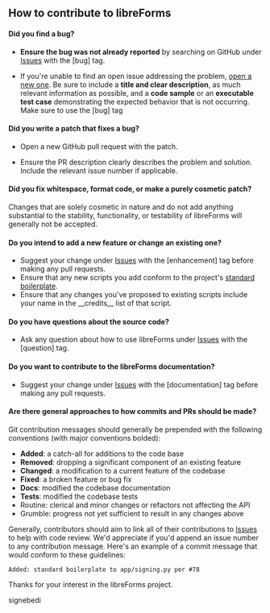 ## How to contribute to libreForms

#### **Did you find a bug?**

* **Ensure the bug was not already reported** by searching on GitHub under [Issues](https://github.com/signebedi/libreForms/issues) with the \[bug\] tag.

* If you're unable to find an open issue addressing the problem, [open a new one](https://github.com/signebedi/libreForms/issues/new). Be sure to include a **title and clear description**, as much relevant information as possible, and a **code sample** or an **executable test case** demonstrating the expected behavior that is not occurring. Make sure to use the \[bug\] tag

#### **Did you write a patch that fixes a bug?**

* Open a new GitHub pull request with the patch.

* Ensure the PR description clearly describes the problem and solution. Include the relevant issue number if applicable.

#### **Did you fix whitespace, format code, or make a purely cosmetic patch?**

Changes that are solely cosmetic in nature and do not add anything substantial to the stability, functionality, or testability of libreForms will generally not be accepted.

#### **Do you intend to add a new feature or change an existing one?**

* Suggest your change under [Issues](https://github.com/signebedi/libreForms/issues) with the \[enhancement\] tag before making any pull requests.
* Ensure that any new scripts you add conform to the project's [standard boilerplate](https://github.com/signebedi/libreForms/issues/78).
* Ensure that any changes you've proposed to existing scripts include your name in the \_\_credits\_\_ list of that script.

#### **Do you have questions about the source code?**

* Ask any question about how to use libreForms under [Issues](https://github.com/signebedi/libreForms/issues) with the \[question\] tag.

#### **Do you want to contribute to the libreForms documentation?**

* Suggest your change under [Issues](https://github.com/signebedi/libreForms/issues) with the \[documentation\] tag before making any pull requests.

#### **Are there general approaches to how commits and PRs should be made?**

Git contribution messages should generally be prepended with the following conventions (with major conventions bolded):

- **Added**: a catch-all for additions to the code base
- **Removed**: dropping a significant component of an existing feature
- **Changed**: a modification to a current feature of the codebase
- **Fixed**: a broken feature or bug fix
- **Docs**: modified the codebase documentation
- **Tests**: modified the codebase tests
- Routine: clerical and minor changes or refactors not affecting the API
- Grumble: progress not yet sufficient to result in any changes above

Generally, contributors should aim to link all of their contributions to [Issues](https://github.com/signebedi/libreForms/issues) to help with code review. We'd appreciate if you'd append an issue number to any contribution message. Here's an example of a commit message that would conform to these guidelines:

```
Added: standard boilerplate to app/signing.py per #78 
```

Thanks for your interest in the libreForms project.

signebedi
